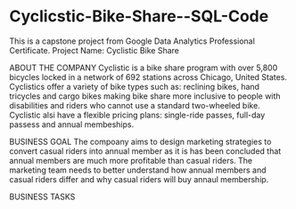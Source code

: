 # Cyclicstic-Bike-Share--SQL-Code
This is a capstone project from Google Data Analytics Professional Certificate.
Project Name: Cyclistic Bike Share 

ABOUT THE COMPANY
Cyclistic is a bike share program with over 5,800 bicycles locked in a network of 692 stations across Chicago, United States. Cyclistics offer a variety of bike types such as: 
reclining bikes, hand tricycles and cargo bikes making bike share more inclusive to people with disabilities and riders who cannot use a standard two-wheeled bike. Cyclistic alsi 
have a flexible pricing plans: single-ride passes, full-day passess and annual membeships. 

BUSINESS GOAL
The compoany aims to design marketing strategies to convert casual riders into annual member as it is has been concluded that annual members are much more profitable than
casual riders. The marketing team needs to better understand how annual members and casual riders differ and why casual riders will buy annaul membership. 

BUSINESS TASKS
